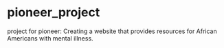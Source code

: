 # pioneer_project

project for pioneer:
Creating a website that provides resources for African Americans with mental illness.
